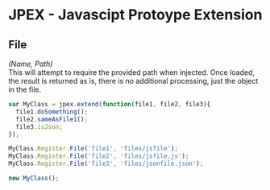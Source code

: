 JPEX - Javascipt Protoype Extension
===================================

File
-----
*(Name, Path)*  
This will attempt to require the provided path when injected. Once loaded, the result is returned as is, there is no additional processing, just the object in the file.
```javascript
var MyClass = jpex.extend(function(file1, file2, file3){
  file1.doSomething();
  file2.sameAsFile1();
  file3.isJson;
});

MyClass.Register.File('file1', 'files/jsfile');
MyClass.Register.File('file2', 'files/jsfile.js');
MyClass.Register.File('file3', 'files/jsonfile.json');

new MyClass();
```